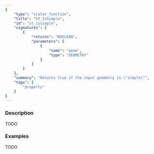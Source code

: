 ```yaml
---
{
    "type": "scalar_function",
    "title": "ST_IsSimple",
    "id": "st_issimple",
    "signatures": [
        {
            "returns": "BOOLEAN",
            "parameters": [
                {
                    "name": "geom",
                    "type": "GEOMETRY"
                }
            ]
        }
    ],
    "summary": "Returns true if the input geometry is \"simple\"",
    "tags": [
        "property"
    ]
}
---
```


### Description

TODO

### Examples

TODO

